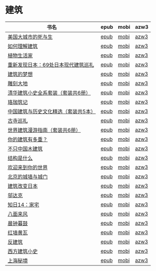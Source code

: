 # 建筑

| 书名 | epub | mobi | azw3 |
| --- | --- | --- | --- |
| [美国大城市的死与生](http://ct.dalanmei.com/f/31084289-771246848-e06a96) | [epub](http://ct.dalanmei.com/f/31084289-771246848-e06a96) | [mobi](http://ct.dalanmei.com/f/31084289-771231619-a5663c) | [azw3](http://ct.dalanmei.com/f/31084289-771236543-9c304e) |
| [如何理解建筑](http://ct.dalanmei.com/f/31084289-771240707-e7c7c9) | [epub](http://ct.dalanmei.com/f/31084289-771240707-e7c7c9) | [mobi](http://ct.dalanmei.com/f/31084289-771228980-48cdcd) | [azw3](http://ct.dalanmei.com/f/31084289-771232730-f08cdb) |
| [植物生活家](http://ct.dalanmei.com/f/31084289-771240712-de570f) | [epub](http://ct.dalanmei.com/f/31084289-771240712-de570f) | [mobi](http://ct.dalanmei.com/f/31084289-771228993-57d7be) | [azw3](http://ct.dalanmei.com/f/31084289-771232738-cc6c55) |
| [重新发现日本：69处日本现代建筑巡礼](http://ct.dalanmei.com/f/31084289-771240724-66544e) | [epub](http://ct.dalanmei.com/f/31084289-771240724-66544e) | [mobi](http://ct.dalanmei.com/f/31084289-771229020-7c8431) | [azw3](http://ct.dalanmei.com/f/31084289-771232749-25d28b) |
| [建筑的梦想](http://ct.dalanmei.com/f/31084289-771241213-90cb07) | [epub](http://ct.dalanmei.com/f/31084289-771241213-90cb07) | [mobi](http://ct.dalanmei.com/f/31084289-771229648-28e873) | [azw3](http://ct.dalanmei.com/f/31084289-771233314-3f185e) |
| [雕刻大地](http://ct.dalanmei.com/f/31084289-570305454-3f8c9e) | [epub](http://ct.dalanmei.com/f/31084289-570305454-3f8c9e) | [mobi](http://ct.dalanmei.com/f/31084289-570169623-d485b1) | [azw3](http://ct.dalanmei.com/f/31084289-570377302-277a25) |
| [清华建筑小史全系套装（套装共6册）](http://ct.dalanmei.com/f/31084289-570306710-44a160) | [epub](http://ct.dalanmei.com/f/31084289-570306710-44a160) | [mobi](http://ct.dalanmei.com/f/31084289-570169766-be2979) | [azw3](http://ct.dalanmei.com/f/31084289-570378045-168b24) |
| [珞珈筑记](http://ct.dalanmei.com/f/31084289-570312869-94ed44) | [epub](http://ct.dalanmei.com/f/31084289-570312869-94ed44) | [mobi](http://ct.dalanmei.com/f/31084289-570169795-8704c3) | [azw3](http://ct.dalanmei.com/f/31084289-570378276-5891a2) |
| [中国建筑与历史文化精选（套装共5本）](http://ct.dalanmei.com/f/31084289-570352859-e1de5f) | [epub](http://ct.dalanmei.com/f/31084289-570352859-e1de5f) | [mobi](http://ct.dalanmei.com/f/31084289-570160938-8a7232) | [azw3](http://ct.dalanmei.com/f/31084289-571401323-db1270) |
| [古寺巡礼](http://ct.dalanmei.com/f/31084289-570357260-b69609) | [epub](http://ct.dalanmei.com/f/31084289-570357260-b69609) | [mobi](http://ct.dalanmei.com/f/31084289-570145497-fbf8a4) | [azw3](http://ct.dalanmei.com/f/31084289-571403826-7c844a) |
| [世界建筑漫游指南（套装共6册）](http://ct.dalanmei.com/f/31084289-570272816-fa236d) | [epub](http://ct.dalanmei.com/f/31084289-570272816-fa236d) | [mobi](http://ct.dalanmei.com/f/31084289-570130154-076fa9) | [azw3](http://ct.dalanmei.com/f/31084289-571410828-0cb5f2) |
| [你的建筑有多重？](http://ct.dalanmei.com/f/31084289-572072364-63e5f7) | [epub](http://ct.dalanmei.com/f/31084289-572072364-63e5f7) | [mobi](http://ct.dalanmei.com/f/31084289-571730830-52d907) | [azw3](http://ct.dalanmei.com/f/31084289-572088709-e4002f) |
| [不只中国木建筑](http://ct.dalanmei.com/f/31084289-572114102-23f73c) | [epub](http://ct.dalanmei.com/f/31084289-572114102-23f73c) | [mobi](http://ct.dalanmei.com/f/31084289-571714422-7d608a) | [azw3](http://ct.dalanmei.com/f/31084289-572124911-6864b8) |
| [结构是什么](http://ct.dalanmei.com/f/31084289-572121124-06c8e6) | [epub](http://ct.dalanmei.com/f/31084289-572121124-06c8e6) | [mobi](http://ct.dalanmei.com/f/31084289-571638347-d6ba70) | [azw3](http://ct.dalanmei.com/f/31084289-572182638-50ac55) |
| [欢迎来到你的世界](http://ct.dalanmei.com/f/31084289-571807449-ca3bd5) | [epub](http://ct.dalanmei.com/f/31084289-571807449-ca3bd5) | [mobi](http://ct.dalanmei.com/f/31084289-571539713-ef25d1) | [azw3](http://ct.dalanmei.com/f/31084289-572196124-588c83) |
| [北京的城墙与城门](http://ct.dalanmei.com/f/31084289-571808725-934675) | [epub](http://ct.dalanmei.com/f/31084289-571808725-934675) | [mobi](http://ct.dalanmei.com/f/31084289-571540960-b95f8f) | [azw3](http://ct.dalanmei.com/f/31084289-572196253-03608d) |
| [建筑改变日本](http://ct.dalanmei.com/f/31084289-571814244-a0aeb6) | [epub](http://ct.dalanmei.com/f/31084289-571814244-a0aeb6) | [mobi](http://ct.dalanmei.com/f/31084289-571543587-fc0ba4) | [azw3](http://ct.dalanmei.com/f/31084289-572196596-225558) |
| [邬达克](http://ct.dalanmei.com/f/31084289-571775035-82a288) | [epub](http://ct.dalanmei.com/f/31084289-571775035-82a288) | [mobi](http://ct.dalanmei.com/f/31084289-571499511-5a27d4) | [azw3](http://ct.dalanmei.com/f/31084289-571919852-9fc1b1) |
| [知日14：家宅](http://ct.dalanmei.com/f/31084289-571807918-2662f1) | [epub](http://ct.dalanmei.com/f/31084289-571807918-2662f1) | [mobi](http://ct.dalanmei.com/f/31084289-571540213-d2fab3) | [azw3](http://ct.dalanmei.com/f/31084289-572009421-661850) |
| [八面来风](None) | [epub](None) | [mobi](None) | [azw3](None) |
| [晨钟暮鼓](None) | [epub](None) | [mobi](None) | [azw3](None) |
| [红墙黄瓦](None) | [epub](None) | [mobi](None) | [azw3](None) |
| [反建筑](http://ct.dalanmei.com/f/31084289-571775477-5c5240) | [epub](http://ct.dalanmei.com/f/31084289-571775477-5c5240) | [mobi](http://ct.dalanmei.com/f/31084289-571503540-18560e) | [azw3](http://ct.dalanmei.com/f/31084289-571875673-2c0aec) |
| [西方建筑小史](http://ct.dalanmei.com/f/31084289-571778075-081028) | [epub](http://ct.dalanmei.com/f/31084289-571778075-081028) | [mobi](http://ct.dalanmei.com/f/31084289-571517380-445126) | [azw3](http://ct.dalanmei.com/f/31084289-571876951-75d7ce) |
| [上海秘境](None) | [epub](None) | [mobi](None) | [azw3](None) |
